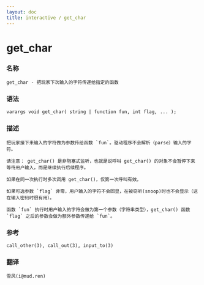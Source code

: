 ```yaml
---
layout: doc
title: interactive / get_char
---
```

# get_char

### 名称

    get_char - 把玩家下次输入的字符传递给指定的函数

### 语法

    varargs void get_char( string | function fun, int flag, ... );

### 描述

    把玩家接下来输入的字符做为参数传给函数 `fun`。驱动程序不会解析（parse）输入的字符。

    请注意： get_char() 是非阻塞式监听，也就是说呼叫 get_char() 的对象不会暂停下来等待用户输入，而是继续执行后续程序。

    如果在同一次执行时多次调用 get_char()，仅第一次呼叫有效。

    如果可选参数 `flag` 非零，用户输入的字符不会回显，在被窃听(snoop)时也不会显示（这在输入密码时很有用）。

    函数 `fun` 执行时用户输入的字符会做为第一个参数（字符串类型），get_char() 函数 `flag` 之后的参数会做为额外参数传递给 `fun`。

### 参考

    call_other(3), call_out(3), input_to(3)

### 翻译

    雪风(i@mud.ren)
